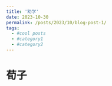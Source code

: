 ```yaml
---
title: '劝学'
date: 2023-10-30
permalink: /posts/2023/10/blog-post-1/
tags:
  - #cool posts
  - #category1
  - #category2
---
```


荀子
===